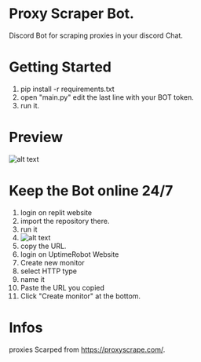 # Proxy Scraper Bot.
Discord Bot for scraping proxies in your discord Chat.
# Getting Started
1. pip install -r requirements.txt
2. open "main.py" edit the last line with your BOT token.
3. run it.
# Preview
  ![alt text](https://i.ibb.co/BfZmzdW/Screenshot-2021-12-21-103914.png)
  

# Keep the Bot online 24/7
1. login on replit website
2. import the repository there.
3. run it 
4. ![alt text](https://i.ibb.co/C15XTsn/Screenshot-2021-12-21-103710.png)
5. copy the URL.
6. login on UptimeRobot Website
7. Create new monitor 
8. select HTTP type
9. name it 
10. Paste the URL you copied
11. Click "Create monitor" at the bottom.
# Infos
proxies Scarped from https://proxyscrape.com/.
